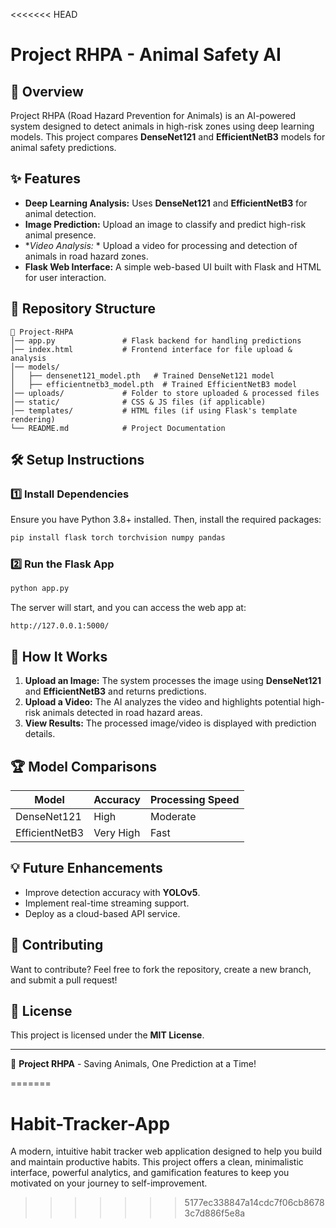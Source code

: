 <<<<<<< HEAD
# Project RHPA - Animal Safety AI

## 🚀 Overview
Project RHPA (Road Hazard Prevention for Animals) is an AI-powered system designed to detect animals in high-risk zones using deep learning models. This project compares **DenseNet121** and **EfficientNetB3** models for animal safety predictions.

## ✨ Features
- **Deep Learning Analysis:** Uses **DenseNet121** and **EfficientNetB3** for animal detection.
- **Image Prediction:** Upload an image to classify and predict high-risk animal presence.
- **Video Analysis:* * Upload a video for processing and detection of animals in road hazard zones.
- **Flask Web Interface:** A simple web-based UI built with Flask and HTML for user interaction.

## 📁 Repository Structure
```
📂 Project-RHPA
│── app.py               # Flask backend for handling predictions
│── index.html           # Frontend interface for file upload & analysis
│── models/
│   ├── densenet121_model.pth   # Trained DenseNet121 model
│   ├── efficientnetb3_model.pth  # Trained EfficientNetB3 model
│── uploads/             # Folder to store uploaded & processed files
│── static/              # CSS & JS files (if applicable)
│── templates/           # HTML files (if using Flask's template rendering)
└── README.md            # Project Documentation
```

## 🛠️ Setup Instructions
### 1️⃣ Install Dependencies
Ensure you have Python 3.8+ installed. Then, install the required packages:
```sh
pip install flask torch torchvision numpy pandas
```

### 2️⃣ Run the Flask App
```sh
python app.py
```
The server will start, and you can access the web app at:
```
http://127.0.0.1:5000/
```

## 🎯 How It Works
1. **Upload an Image:** The system processes the image using **DenseNet121** and **EfficientNetB3** and returns predictions.
2. **Upload a Video:** The AI analyzes the video and highlights potential high-risk animals detected in road hazard areas.
3. **View Results:** The processed image/video is displayed with prediction details.

## 🏆 Model Comparisons
| Model            | Accuracy | Processing Speed |
|----------------|----------|----------------|
| DenseNet121     | High     | Moderate      |
| EfficientNetB3  | Very High | Fast         |

## 💡 Future Enhancements
- Improve detection accuracy with **YOLOv5**.
- Implement real-time streaming support.
- Deploy as a cloud-based API service.

## 🔗 Contributing
Want to contribute? Feel free to fork the repository, create a new branch, and submit a pull request!

## 📜 License
This project is licensed under the **MIT License**.

---
🚀 **Project RHPA** - Saving Animals, One Prediction at a Time!

=======
# Habit-Tracker-App
A modern, intuitive habit tracker web application designed to help you build and maintain productive habits. This project offers a clean, minimalistic interface, powerful analytics, and gamification features to keep you motivated on your journey to self-improvement.
>>>>>>> 5177ec338847a14cdc7f06cb86783c7d886f5e8a
